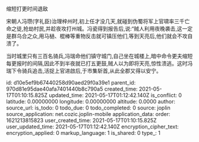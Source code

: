 缩短打更时间退敌

宋朝人冯瓒(字礼臣)治理梓州时,初上任才没几天,就碰到伪蜀将军上官啸率三千亡命之徒,抢劫村民,并趁夜攻打州城。冯瓷得到报告后,说:“贼人利用夜晚袭击,这一定是群乌合之众,用马檛、棍棒等重物反击就可镇压他们,等到天亮后,他们就会不攻自溃了。

当时城里只有三百名骑兵,冯瑞命他们镇守城门,自己坐在城楼上,暗中命令更夫缩短每更报时的间隔,因此不到半夜就已打五更鼓,贼人以为即将天亮,惊性溃逃。这时冯瑞下令骑兵追击,活捉上官进啟后,于市集斩首,从此全郡又得以安宁。

id: d10e5ef9b67440258d90aed29f0a39e1
parent_id: 970d81e95dae40afa7401440b8c790a5
created_time: 2021-05-17T01:10:15.825Z
updated_time: 2021-05-17T01:12:42.140Z
is_conflict: 0
latitude: 0.00000000
longitude: 0.00000000
altitude: 0.0000
author: 
source_url: 
is_todo: 0
todo_due: 0
todo_completed: 0
source: joplin
source_application: net.cozic.joplin-mobile
application_data: 
order: 1621213815823
user_created_time: 2021-05-17T01:10:15.825Z
user_updated_time: 2021-05-17T01:12:42.140Z
encryption_cipher_text: 
encryption_applied: 0
markup_language: 1
is_shared: 0
type_: 1